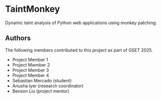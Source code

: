 # TaintMonkey

Dynamic taint analysis of Python web applications using monkey patching.

## Authors

The following members contributed to this project as part of GSET 2025.

- Project Member 1
- Project Mwmber 2
- Project Member 3
- Project Member 4
- Sebastian Mercado (student)
- Anusha Iyer (research coordinator)
- Benson Liu (project mentor)

